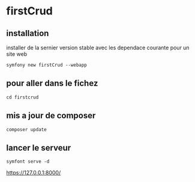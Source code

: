 # firstCrud

## installation 

installer de la sernier version stable avec les dependace courante pour un site web

    symfony new firstCrud --webapp
    
## pour aller dans le fichez
    
    cd firstcrud

## mis a jour de composer 

    composer update
## lancer le serveur 

    symfont serve -d

https://127.0.0.1:8000/
